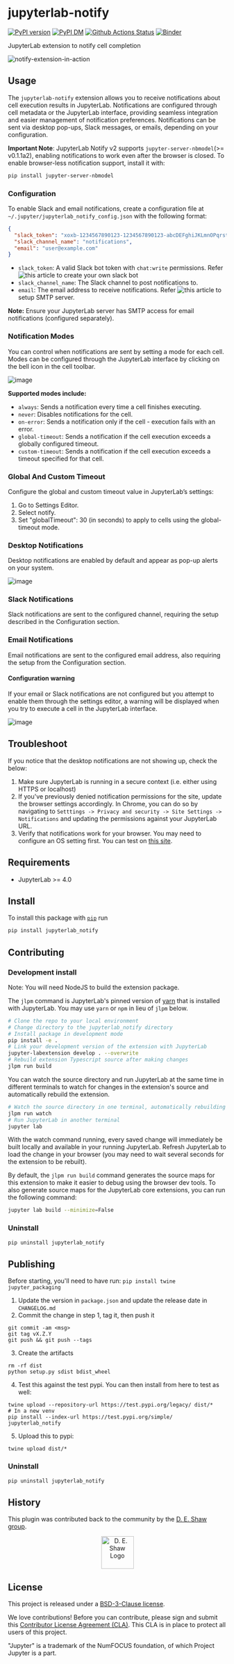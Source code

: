 # jupyterlab-notify

[![PyPI version][pypi-image]][pypi-url] [![PyPI DM][pypi-dm-image]][pypi-url]
[![Github Actions Status][github-status-image]][github-status-url] [![Binder][binder-image]][binder-url]

JupyterLab extension to notify cell completion

![notify-extension-in-action](https://github.com/deshaw/jupyterlab-notify/blob/main/docs/notify-screenshot.png?raw=true)

## Usage

The `jupyterlab-notify` extension allows you to receive notifications about cell execution results in JupyterLab. Notifications are configured through cell metadata or the JupyterLab interface, providing seamless integration and easier management of notification preferences. Notifications can be sent via desktop pop-ups, Slack messages, or emails, depending on your configuration.

**Important Note**: JupyterLab Notify v2 supports `jupyter-server-nbmodel`(>= v0.1.1a2), enabling notifications to work even after the browser is closed. To enable browser-less notification support, install it with:
```bash
pip install jupyter-server-nbmodel
```

### Configuration

To enable Slack and email notifications, create a configuration file at `~/.jupyter/jupyterlab_notify_config.json` with the following format:

```json
{
  "slack_token": "xoxb-1234567890123-1234567890123-abcDEFghiJKLmnOPqrstUVwx",
  "slack_channel_name": "notifications",
  "email": "user@example.com"
}
```

- `slack_token`: A valid Slack bot token with `chat:write` permissions. Refer ![this article](https://help.thebotplatform.com/en/articles/7233667-how-to-create-a-slack-bot) to create your own slack bot
- `slack_channel_name`: The Slack channel to post notifications to.
- `email`: The email address to receive notifications. Refer ![this article](https://mailtrap.io/blog/setup-smtp-server/) to setup SMTP server.

**Note:** Ensure your JupyterLab server has SMTP access for email notifications (configured separately).

### Notification Modes

You can control when notifications are sent by setting a mode for each cell. Modes can be configured through the JupyterLab interface by clicking on the bell icon in the cell toolbar.

![image](https://github.com/user-attachments/assets/b384c0ee-88d0-47e8-9825-e42becf657a7)

**Supported modes include:**

- `always`: Sends a notification every time a cell finishes executing.
- `never`: Disables notifications for the cell.
- `on-error`: Sends a notification only if the cell - execution fails with an error.
- `global-timeout`: Sends a notification if the cell execution exceeds a globally configured timeout.
- `custom-timeout`: Sends a notification if the cell execution exceeds a timeout specified for that cell.

### Global And Custom Timeout

Configure the global and custom timeout value in JupyterLab’s settings:

1. Go to Settings Editor.
2. Select notify.
3. Set "globalTimeout": 30 (in seconds) to apply to cells using the global-timeout mode.

### Desktop Notifications

Desktop notifications are enabled by default and appear as pop-up alerts on your system.

![image](https://github.com/user-attachments/assets/77bb746d-2f00-4473-8a5e-28cb4ecba115)

### Slack Notifications

Slack notifications are sent to the configured channel, requiring the setup described in the Configuration section.

### Email Notifications

Email notifications are sent to the configured email address, also requiring the setup from the Configuration section.

#### Configuration warning

If your email or Slack notifications are not configured but you attempt to enable them through the settings editor, a warning will be displayed when you try to execute a cell in the JupyterLab interface.

![image](https://github.com/user-attachments/assets/d7ae64f0-e409-44db-a3a9-f657882da532)


## Troubleshoot

If you notice that the desktop notifications are not showing up, check the below:

1. Make sure JupyterLab is running in a secure context (i.e. either using HTTPS or localhost)
2. If you've previously denied notification permissions for the site, update the browser settings accordingly. In Chrome, you can do so by navigating to `Setttings -> Privacy and security -> Site Settings -> Notifications` and updating the permissions against your JupyterLab URL.
3. Verify that notifications work for your browser. You may need to configure an OS setting first. You can test on [this site](https://web-push-book.gauntface.com/demos/notification-examples/).

## Requirements

- JupyterLab >= 4.0

## Install

To install this package with [`pip`](https://pip.pypa.io/en/stable/) run

```bash
pip install jupyterlab_notify
```

## Contributing

### Development install

Note: You will need NodeJS to build the extension package.

The `jlpm` command is JupyterLab's pinned version of
[yarn](https://yarnpkg.com/) that is installed with JupyterLab. You may use
`yarn` or `npm` in lieu of `jlpm` below.

```bash
# Clone the repo to your local environment
# Change directory to the jupyterlab_notify directory
# Install package in development mode
pip install -e .
# Link your development version of the extension with JupyterLab
jupyter-labextension develop . --overwrite
# Rebuild extension Typescript source after making changes
jlpm run build
```

You can watch the source directory and run JupyterLab at the same time in different terminals to watch for changes in the extension's source and automatically rebuild the extension.

```bash
# Watch the source directory in one terminal, automatically rebuilding when needed
jlpm run watch
# Run JupyterLab in another terminal
jupyter lab
```

With the watch command running, every saved change will immediately be built locally and available in your running JupyterLab. Refresh JupyterLab to load the change in your browser (you may need to wait several seconds for the extension to be rebuilt).

By default, the `jlpm run build` command generates the source maps for this extension to make it easier to debug using the browser dev tools. To also generate source maps for the JupyterLab core extensions, you can run the following command:

```bash
jupyter lab build --minimize=False
```

### Uninstall

```bash
pip uninstall jupyterlab_notify
```

## Publishing

Before starting, you'll need to have run: `pip install twine jupyter_packaging`

1. Update the version in `package.json` and update the release date in `CHANGELOG.md`
2. Commit the change in step 1, tag it, then push it

```
git commit -am <msg>
git tag vX.Z.Y
git push && git push --tags
```

3. Create the artifacts

```
rm -rf dist
python setup.py sdist bdist_wheel
```

4. Test this against the test pypi. You can then install from here to test as well:

```
twine upload --repository-url https://test.pypi.org/legacy/ dist/*
# In a new venv
pip install --index-url https://test.pypi.org/simple/ jupyterlab_notify
```

5. Upload this to pypi:

```
twine upload dist/*
```

### Uninstall

```bash
pip uninstall jupyterlab_notify
```

## History

This plugin was contributed back to the community by the [D. E. Shaw group](https://www.deshaw.com/).

<p align="center">
    <a href="https://www.deshaw.com">
       <img src="https://www.deshaw.com/assets/logos/blue_logo_417x125.png" alt="D. E. Shaw Logo" height="75" >
    </a>
</p>

## License

This project is released under a [BSD-3-Clause license](https://github.com/deshaw/jupyterlab-notify/blob/master/LICENSE.txt).

We love contributions! Before you can contribute, please sign and submit this [Contributor License Agreement (CLA)](https://www.deshaw.com/oss/cla).
This CLA is in place to protect all users of this project.

"Jupyter" is a trademark of the NumFOCUS foundation, of which Project Jupyter is a part.

[pypi-url]: https://pypi.org/project/jupyterlab-notify
[pypi-image]: https://img.shields.io/pypi/v/jupyterlab-notify
[pypi-dm-image]: https://img.shields.io/pypi/dm/jupyterlab-notify
[github-status-image]: https://github.com/deshaw/jupyterlab-notify/workflows/Build/badge.svg
[github-status-url]: https://github.com/deshaw/jupyterlab-notify/actions?query=workflow%3ABuild
[binder-image]: https://mybinder.org/badge_logo.svg
[binder-url]: https://mybinder.org/v2/gh/deshaw/jupyterlab-notify.git/main?urlpath=lab%2Ftree%2Fnotebooks%2Findex.ipynb
